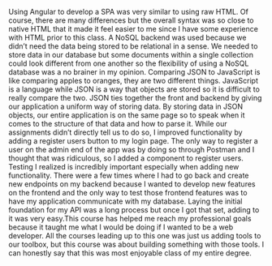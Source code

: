Using Angular to develop a SPA was very similar to using raw HTML. Of course, there are many differences but the overall syntax was so close to native HTML that it made it feel easier to me since I have some experience with HTML prior to this class. A NoSQL backend was used because we didn’t need the data being stored to be relational in a sense. We needed to store data in our database but some documents within a single collection could look different from one another so the flexibility of using a NoSQL database was a no brainer in my opinion. Comparing JSON to JavaScript is like comparing apples to oranges, they are two different things. JavaScript is a language while JSON is a way that objects are stored so it is difficult to really compare the two. JSON ties together the front and backend by giving our application a uniform way of storing data. By storing data in JSON objects, our entire application is on the same page so to speak when it comes to the structure of that data and how to parse it. While our assignments didn’t directly tell us to do so, I improved functionality by adding a register users button to my login page. The only way to register a user on the admin end of the app was by doing so through Postman and I thought that was ridiculous, so I added a component to register users.
Testing I realized is incredibly important especially when adding new functionality. There were a few times where I had to go back and create new endpoints on my backend because I wanted to develop new features on the frontend and the only way to test those frontend features was to have my application communicate with my database. Laying the initial foundation for my API was a long process but once I got that set, adding to it was very easy.This course has helped me reach my professional goals because it taught me what I would be doing if I wanted to be a web developer. All the courses leading up to this one was just us adding tools to our toolbox, but this course was about building something with those tools. I can honestly say that this was most enjoyable class of my entire degree.
